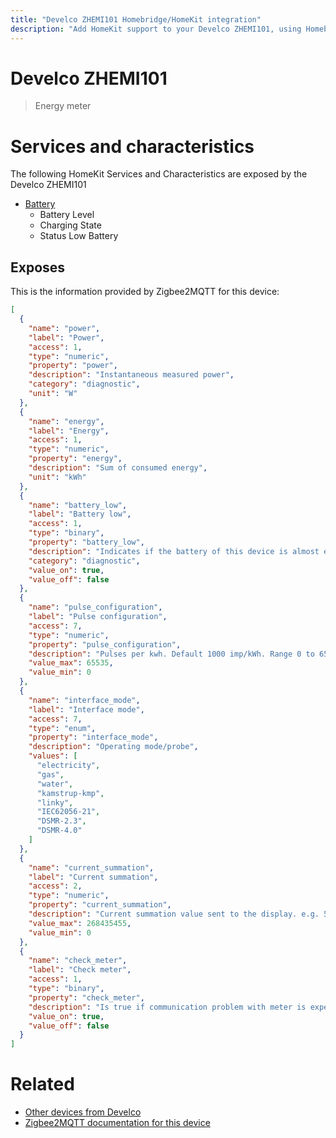 ```yaml
---
title: "Develco ZHEMI101 Homebridge/HomeKit integration"
description: "Add HomeKit support to your Develco ZHEMI101, using Homebridge, Zigbee2MQTT and homebridge-z2m."
---
```

<!---
This file has been GENERATED using src/docgen/docgen.ts
DO NOT EDIT THIS FILE MANUALLY!
-->
# Develco ZHEMI101
> Energy meter


# Services and characteristics
The following HomeKit Services and Characteristics are exposed by
the Develco ZHEMI101

* [Battery](../../battery.md)
  * Battery Level
  * Charging State
  * Status Low Battery



## Exposes

This is the information provided by Zigbee2MQTT for this device:

```json
[
  {
    "name": "power",
    "label": "Power",
    "access": 1,
    "type": "numeric",
    "property": "power",
    "description": "Instantaneous measured power",
    "category": "diagnostic",
    "unit": "W"
  },
  {
    "name": "energy",
    "label": "Energy",
    "access": 1,
    "type": "numeric",
    "property": "energy",
    "description": "Sum of consumed energy",
    "unit": "kWh"
  },
  {
    "name": "battery_low",
    "label": "Battery low",
    "access": 1,
    "type": "binary",
    "property": "battery_low",
    "description": "Indicates if the battery of this device is almost empty",
    "category": "diagnostic",
    "value_on": true,
    "value_off": false
  },
  {
    "name": "pulse_configuration",
    "label": "Pulse configuration",
    "access": 7,
    "type": "numeric",
    "property": "pulse_configuration",
    "description": "Pulses per kwh. Default 1000 imp/kWh. Range 0 to 65535",
    "value_max": 65535,
    "value_min": 0
  },
  {
    "name": "interface_mode",
    "label": "Interface mode",
    "access": 7,
    "type": "enum",
    "property": "interface_mode",
    "description": "Operating mode/probe",
    "values": [
      "electricity",
      "gas",
      "water",
      "kamstrup-kmp",
      "linky",
      "IEC62056-21",
      "DSMR-2.3",
      "DSMR-4.0"
    ]
  },
  {
    "name": "current_summation",
    "label": "Current summation",
    "access": 2,
    "type": "numeric",
    "property": "current_summation",
    "description": "Current summation value sent to the display. e.g. 570 = 0,570 kWh",
    "value_max": 268435455,
    "value_min": 0
  },
  {
    "name": "check_meter",
    "label": "Check meter",
    "access": 1,
    "type": "binary",
    "property": "check_meter",
    "description": "Is true if communication problem with meter is experienced",
    "value_on": true,
    "value_off": false
  }
]
```

# Related
* [Other devices from Develco](../index.md#develco)
* [Zigbee2MQTT documentation for this device](https://www.zigbee2mqtt.io/devices/ZHEMI101.html)